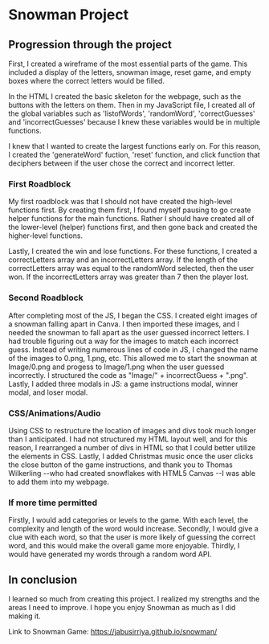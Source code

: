 # Snowman Project

## Progression through the project
First, I created a wireframe of the most essential parts of the game. This included a display of the letters, snowman image, reset game, and empty boxes where the correct letters would be filled. 

In the HTML I created the basic skeleton for the webpage, such as the buttons with the letters on them. Then in my JavaScript file, I created all of the global variables such as 'listofWords', 'randomWord', 'correctGuesses' and 'incorrectGuesses' because I knew these variables would be in multiple functions. 

I knew that I wanted to create the largest functions early on. For this reason, I created the 'generateWord' fuction, 'reset' function, and click function that deciphers between if the user chose the correct and incorrect letter. 

### First Roadblock
My first roadblock was that I should not have created the high-level functions first. By creating them first, I found myself pausing to go create helper functions for the main functions. Rather I should have created all of the lower-level (helper) functions first, and then gone back and created the higher-level functions. 

Lastly, I created the win and lose functions. For these functions, I created a correctLetters array and an incorrectLetters array. If the length of the correctLetters array was equal to the randomWord selected, then the user won. If the incorrectLetters array was greater than 7 then the player lost. 

### Second Roadblock 
After completing most of the JS, I began the CSS. I created eight images of a snowman falling apart in Canva. I then imported these images, and I needed the snowman to fall apart as the user guessed incorrect letters. I had trouble figuring out a way for the images to match each incorrect guess. Instead of writing numerous lines of code in JS, I  changed the name of the images to 0.png, 1.png, etc. This allowed me to start the snowman at Image/0.png and progess to Image/1.png when the user guessed incorrectly. I structured the code as "Image/" + incorrectGuess + ".png". Lastly, I added three modals in JS: a game instructions modal, winner modal, and loser modal. 

### CSS/Animations/Audio
Using CSS to restructure the location of images and divs took much longer than I anticipated. I had not structured my HTML layout well, and for this reason, I rearranged a number of divs in HTML so that I could better utilize the elements in CSS. Lastly, I added Christmas music once the user clicks the close button of the game instructions, and thank you to Thomas Wilkerling --who had created snowflakes with HTML5 Canvas --I was able to add them into my webpage. 

### If more time permitted
Firstly, I would add categories or levels to the game. With each level, the complexity and length of the word would increase. Secondly, I would give a clue with each word, so that the user is more likely of guessing the correct word, and this would make the overall game more enjoyable. Thirdly, I would have generated my words through a random word API. 


## In conclusion
I learned so much from creating this project. I realized my strengths and the areas I need to improve. I hope you enjoy Snowman as much as I did making it. 

Link to Snowman Game: https://jabusirriya.github.io/snowman/
